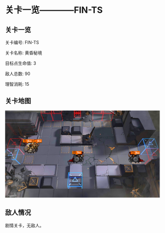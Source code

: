 # 关卡一览————FIN-TS


## 关卡一览

关卡编号: FIN-TS

关卡名称: 黄昏秘境

目标点生命值: 3

敌人总数: 90

理智消耗: 15


## 关卡地图
![FIN-TS](./oprMap/FIN-TS.png)

## 敌人情况

剧情关卡，无敌人。

